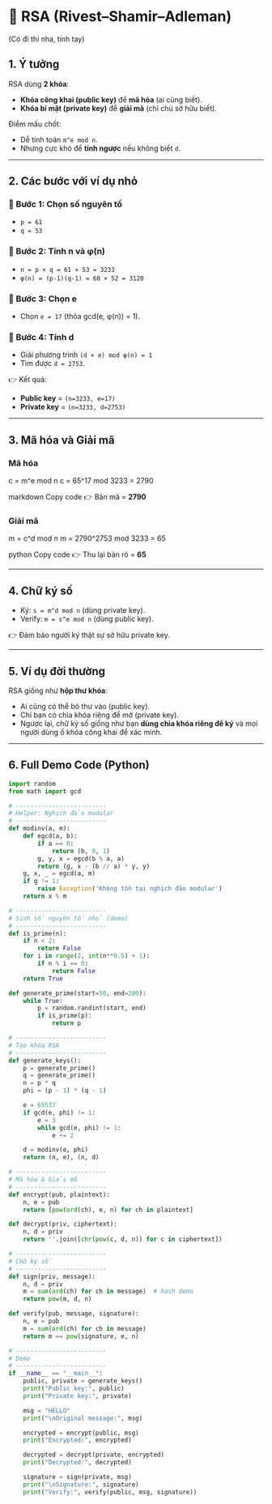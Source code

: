 # 🔹 RSA (Rivest–Shamir–Adleman)

(Có đi thi nha, tính tay)
## 1. Ý tưởng
RSA dùng **2 khóa**:  
- **Khóa công khai (public key)** để **mã hóa** (ai cũng biết).  
- **Khóa bí mật (private key)** để **giải mã** (chỉ chủ sở hữu biết).  

Điểm mấu chốt:  
- Dễ tính toán `m^e mod n`.  
- Nhưng cực khó để **tính ngược** nếu không biết `d`.  

---

## 2. Các bước với ví dụ nhỏ

### 🔑 Bước 1: Chọn số nguyên tố
- `p = 61`  
- `q = 53`

### 🔑 Bước 2: Tính n và φ(n)
- `n = p × q = 61 × 53 = 3233`  
- `φ(n) = (p-1)(q-1) = 60 × 52 = 3120`

### 🔑 Bước 3: Chọn e
- Chọn `e = 17` (thỏa gcd(e, φ(n)) = 1).  

### 🔑 Bước 4: Tính d
- Giải phương trình `(d × e) mod φ(n) = 1`  
- Tìm được `d = 2753`.  

👉 Kết quả:  
- **Public key** = `(n=3233, e=17)`  
- **Private key** = `(n=3233, d=2753)`  

---

## 3. Mã hóa và Giải mã
### Mã hóa
c = m^e mod n
c = 65^17 mod 3233 = 2790

markdown
Copy code
👉 Bản mã = **2790**

### Giải mã
m = c^d mod n
m = 2790^2753 mod 3233 = 65

python
Copy code
👉 Thu lại bản rõ = **65**

---

## 4. Chữ ký số
- Ký: `s = m^d mod n` (dùng private key).  
- Verify: `m = s^e mod n` (dùng public key).  

👉 Đảm bảo người ký thật sự sở hữu private key.  

---

## 5. Ví dụ đời thường
RSA giống như **hộp thư khóa**:  
- Ai cũng có thể bỏ thư vào (public key).  
- Chỉ bạn có chìa khóa riêng để mở (private key).  
- Ngược lại, chữ ký số giống như bạn **dùng chìa khóa riêng để ký** và mọi người dùng ổ khóa công khai để xác minh.  

---

## 6. Full Demo Code (Python)

```python
import random
from math import gcd

# -------------------------
# Helper: Nghịch đảo modular
# -------------------------
def modinv(a, m):
    def egcd(a, b):
        if a == 0:
            return (b, 0, 1)
        g, y, x = egcd(b % a, a)
        return (g, x - (b // a) * y, y)
    g, x, _ = egcd(a, m)
    if g != 1:
        raise Exception('Không tồn tại nghịch đảo modular')
    return x % m

# -------------------------
# Sinh số nguyên tố nhỏ (demo)
# -------------------------
def is_prime(n):
    if n < 2:
        return False
    for i in range(2, int(n**0.5) + 1):
        if n % i == 0:
            return False
    return True

def generate_prime(start=50, end=200):
    while True:
        p = random.randint(start, end)
        if is_prime(p):
            return p

# -------------------------
# Tạo khóa RSA
# -------------------------
def generate_keys():
    p = generate_prime()
    q = generate_prime()
    n = p * q
    phi = (p - 1) * (q - 1)

    e = 65537
    if gcd(e, phi) != 1:
        e = 3
        while gcd(e, phi) != 1:
            e += 2

    d = modinv(e, phi)
    return (n, e), (n, d)

# -------------------------
# Mã hóa & Giải mã
# -------------------------
def encrypt(pub, plaintext):
    n, e = pub
    return [pow(ord(ch), e, n) for ch in plaintext]

def decrypt(priv, ciphertext):
    n, d = priv
    return ''.join([chr(pow(c, d, n)) for c in ciphertext])

# -------------------------
# Chữ ký số
# -------------------------
def sign(priv, message):
    n, d = priv
    m = sum(ord(ch) for ch in message)  # hash demo
    return pow(m, d, n)

def verify(pub, message, signature):
    n, e = pub
    m = sum(ord(ch) for ch in message)
    return m == pow(signature, e, n)

# -------------------------
# Demo
# -------------------------
if __name__ == "__main__":
    public, private = generate_keys()
    print("Public key:", public)
    print("Private key:", private)

    msg = "HELLO"
    print("\nOriginal message:", msg)

    encrypted = encrypt(public, msg)
    print("Encrypted:", encrypted)

    decrypted = decrypt(private, encrypted)
    print("Decrypted:", decrypted)

    signature = sign(private, msg)
    print("\nSignature:", signature)
    print("Verify:", verify(public, msg, signature))